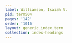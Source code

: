 ```yaml
---
label: Williamson, Isaiah V.
pid: term504
pages: '142'
order: '1016'
layout: generic_index_term
collection: index-headings
---
```

